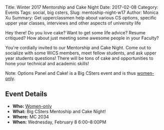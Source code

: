 Title: Winter 2017 Mentorship and Cake Night
Date: 2017-02-08
Category: Events
Tags: social, big csters, 
Slug: mentoship-night-w17
Author: Monica Xu
Summary: Get upperclassmen help about various CS options, specific upper year classes,
interviews and other aspects of university life

Hey there! Do you love cake? Want to get some life advice? Resume critiqued?
How about just meeting some awesome people in your Faculty?

You're cordially invited to our Mentorship and Cake Night. Come out to
socialize with some WiCS members, meet fellow students, and ask upper year 
students questions! There will be tons of cake and opportunities
to hone your technical and academic skills!

Note: Options Panel and Cake! is a Big CSters event and is thus 
[women-only]({filename}/pages/faq.md).

## Event Details ##

+ **Who:** [Women-only]({filename}/pages/faq.md)
+ **What:** Big CSters Mentoship and Cake Night!
+ **Where:** MC 2034
+ **When:** Wednesday, February 8 6:00&ndash;8:00PM